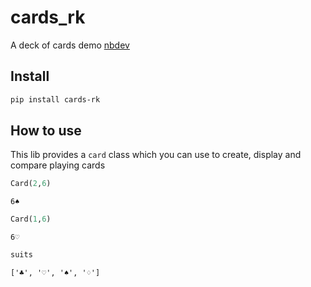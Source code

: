cards_rk
================

<!-- WARNING: THIS FILE WAS AUTOGENERATED! DO NOT EDIT! -->

A deck of cards demo [nbdev](https://nbdev.fast.ai)

## Install

``` sh
pip install cards-rk
```

## How to use

This lib provides a `card` class which you can use to create, display
and compare playing cards

``` python
Card(2,6)
```

    6♠

``` python
Card(1,6)
```

    6♡

``` python
suits
```

    ['♣', '♡', '♠', '♢']
